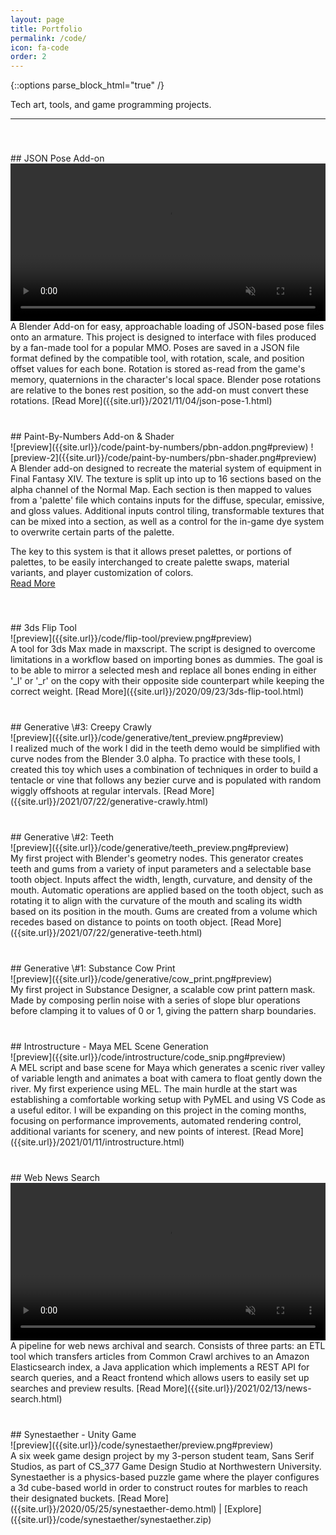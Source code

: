 ```yaml
---
layout: page
title: Portfolio
permalink: /code/
icon: fa-code
order: 2
---
```


<style>img[src*="#preview"]{width:100%;display:block}div.entry{display:inline-block;padding-top:40px}</style>
<style>video{width:100%;display:block}div.entry{display:inline-block;padding-top:40px}</style>
{::options parse_block_html="true" /}

Tech art, tools, and game programming projects.  

---
<div class="entry">
## JSON Pose Add-on
<div class="row">
<div class="6u 12u$(mobile)">
<video autoplay muted loop>
    <source src="{{site.url}}/code/json-pose/video.mp4" type="video/mp4">
</video> 
</div>
<div class="6u 12u$(mobile)">
A Blender Add-on for easy, approachable loading of JSON-based pose files onto an armature. This project is designed to interface with files produced by a fan-made tool for a popular MMO. Poses are saved in a JSON file format defined by the compatible tool, with rotation, scale, and position offset values for each bone. Rotation is stored as-read from the game's memory, quaternions in the character's local space. Blender pose rotations are relative to the bones rest position, so the add-on must convert these rotations.  
[Read More]({{site.url}}/2021/11/04/json-pose-1.html)
</div>
</div>
</div>

<div class="entry">
## Paint-By-Numbers Add-on & Shader
<div class="row">
<div class="6u 12u$(mobile)">
![preview]({{site.url}}/code/paint-by-numbers/pbn-addon.png#preview)  
![preview-2]({{site.url}}/code/paint-by-numbers/pbn-shader.png#preview)
</div>
<div class="6u 12u$(mobile)">
A Blender add-on designed to recreate the material system of equipment in Final Fantasy XIV. The texture is split up into up to 16 sections based on the alpha channel of the Normal Map. Each section is then mapped to values from a 'palette' file which contains inputs for the diffuse, specular, emissive, and gloss values. Additional inputs control tiling, transformable textures that can be mixed into a section, as well as a control for the in-game dye system to overwrite certain parts of the palette. 

The key to this system is that it allows preset palettes, or portions of palettes, to be easily interchanged to create palette swaps, material variants, and player customization of colors.  
[Read More]({{site.url}}/2020/09/27/paint-by-numbers.html)
</div>
</div>
</div>

<div class="entry">
## 3ds Flip Tool  
<div class="row">
<div class="6u 12u$(mobile)">
![preview]({{site.url}}/code/flip-tool/preview.png#preview)
</div>
<div class="6u 12u$(mobile)">
A tool for 3ds Max made in maxscript. The script is designed to overcome limitations in a workflow based on importing bones as dummies. The goal is to be able to mirror a selected mesh and replace all bones ending in either '_l' or '_r' on the copy with their opposite side counterpart while keeping the correct weight.  
[Read More]({{site.url}}/2020/09/23/3ds-flip-tool.html)
</div>
</div>
</div>

<div class="entry">
## Generative \#3: Creepy Crawly
<div class="row">
<div class="6u 12u$(mobile)">
![preview]({{site.url}}/code/generative/tent_preview.png#preview) 
</div>
<div class="6u 12u$(mobile)">
I realized much of the work I did in the teeth demo would be simplified with curve nodes from the Blender 3.0 alpha. To practice with these tools, I created this toy which uses a combination of techniques in order to build a tentacle or vine that follows any bezier curve and is populated with random wiggly offshoots at regular intervals.  
[Read More]({{site.url}}/2021/07/22/generative-crawly.html)
</div>
</div>
</div>

<div class="entry">
## Generative \#2: Teeth
<div class="row">
<div class="6u 12u$(mobile)">
![preview]({{site.url}}/code/generative/teeth_preview.png#preview) 
</div>
<div class="6u 12u$(mobile)">
My first project with Blender's geometry nodes. This generator creates teeth and gums from a variety of input parameters and a selectable base tooth object. Inputs affect the width, length, curvature, and density of the mouth. Automatic operations are applied based on the tooth object, such as rotating it to align with the curvature of the mouth and scaling its width based on its position in the mouth. Gums are created from a volume which recedes based on distance to points on tooth object.  
[Read More]({{site.url}}/2021/07/22/generative-teeth.html)
</div>
</div>
</div>

<div class="entry">
## Generative \#1: Substance Cow Print
<div class="row">
<div class="6u 12u$(mobile)">
![preview]({{site.url}}/code/generative/cow_print.png#preview) 
</div>
<div class="6u 12u$(mobile)">
My first project in Substance Designer, a scalable cow print pattern mask. Made by composing perlin noise with a series of slope blur operations before clamping it to values of 0 or 1, giving the pattern sharp boundaries.  
</div>
</div>
</div>

<div class="entry">
## Introstructure - Maya MEL Scene Generation
<div class="row">
<div class="6u 12u$(mobile)">
![preview]({{site.url}}/code/introstructure/code_snip.png#preview)  
</div>
<div class="6u 12u$(mobile)">
A MEL script and base scene for Maya which generates a scenic river valley of variable length and animates a boat with camera to float gently down the river. My first experience using MEL. The main hurdle at the start was establishing a comfortable working setup with PyMEL and using VS Code as a useful editor. I will be expanding on this project in the coming months, focusing on performance improvements, automated rendering control, additional variants for scenery, and new points of interest.  
[Read More]({{site.url}}/2021/01/11/introstructure.html)
</div>
</div>
</div>

<div class="entry">
## Web News Search
<div class="row">
<div class="6u 12u$(mobile)">
<video autoplay muted loop>
    <source src="{{site.url}}/code/news-search/news-search.mp4" type="video/mp4">
</video>
</div>
<div class="6u 12u$(mobile)">
A pipeline for web news archival and search. Consists of three parts: an ETL tool which transfers articles from Common Crawl archives to an Amazon Elasticsearch index, a Java application which implements a REST API for search queries, and a React frontend which allows users to easily set up searches and preview results.  
[Read More]({{site.url}}/2021/02/13/news-search.html)
</div>
</div>
</div>

<div class="entry">
## Synestaether - Unity Game  
<div class="row">
<div class="6u 12u$(mobile)">
![preview]({{site.url}}/code/synestaether/preview.png#preview)
</div>
<div class="6u 12u$(mobile)">
A six week game design project by my 3-person student team, Sans Serif Studios, as part of CS_377 Game Design Studio at Northwestern University. Synestaether is a physics-based puzzle game where the player configures a 3d cube-based world in order to construct routes for marbles to reach their designated buckets.  
[Read More]({{site.url}}/2020/05/25/synestaether-demo.html) | [Explore]({{site.url}}/code/synestaether/synestaether.zip)
</div>
</div>
</div>

<!-- <div class="entry">
## title
<div class="row">
<div class="6u 12u$(mobile)">
![preview]({{site.url}}/path-to-image#preview)  
</div>
<div class="6u 12u$(mobile)">
Description  
[Read More]({{site.url}}/path-to-blog)
</div>
</div>
</div> -->
